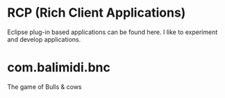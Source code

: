 # RCP (Rich Client Applications)
Eclipse plug-in based applications can be found here.
I like to experiment and develop applications.

# com.balimidi.bnc
The game of Bulls & cows
